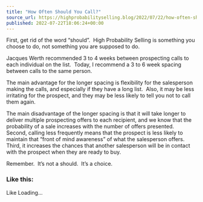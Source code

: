 ```yaml
---
title: "How Often Should You Call?"
source_url: https://highprobabilityselling.blog/2022/07/22/how-often-should-you-call
published: 2022-07-22T18:06:24+00:00
---
```

First, get rid of the word “should”.  High Probability Selling is something you choose to do, not something you are supposed to do. 


Jacques Werth recommended 3 to 4 weeks between prospecting calls to each individual on the list.  Today, I recommend a 3 to 6 week spacing between calls to the same person. 


The main advantage for the longer spacing is flexibility for the salesperson making the calls, and especially if they have a long list.  Also, it may be less irritating for the prospect, and they may be less likely to tell you not to call them again. 


The main disadvantage of the longer spacing is that it will take longer to deliver multiple prospecting offers to each recipient, and we know that the probability of a sale increases with the number of offers presented.  Second, calling less frequently means that the prospect is less likely to maintain that “front of mind awareness” of what the salesperson offers.  Third, it increases the chances that another salesperson will be in contact with the prospect when they are ready to buy. 


Remember.  It’s not a should.  It’s a choice. 



### Like this:

Like Loading...
